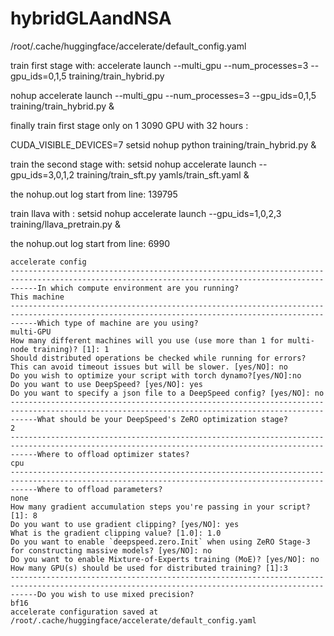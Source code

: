 # hybridGLAandNSA
/root/.cache/huggingface/accelerate/default_config.yaml

train first stage with: accelerate launch --multi_gpu --num_processes=3 --gpu_ids=0,1,5 training/train_hybrid.py

nohup accelerate launch --multi_gpu --num_processes=3 --gpu_ids=0,1,5 training/train_hybrid.py &

finally train first stage only on 1 3090 GPU with 32 hours :

CUDA_VISIBLE_DEVICES=7 setsid nohup python training/train_hybrid.py &

train the second stage with:
setsid nohup accelerate launch --gpu_ids=3,0,1,2 training/train_sft.py yamls/train_sft.yaml &

the nohup.out log start from line: 139795


train llava with :
setsid nohup accelerate launch --gpu_ids=1,0,2,3 training/llava_pretrain.py &

the nohup.out log start from line: 6990

```
accelerate config                                                                                            
--------------------------------------------------------------------------------------------------------------------------------------------------In which compute environment are you running?                                                                                                     
This machine                                                                                                                                      
--------------------------------------------------------------------------------------------------------------------------------------------------Which type of machine are you using?                                                                                                              
multi-GPU                                                                                                                                         
How many different machines will you use (use more than 1 for multi-node training)? [1]: 1                                                        
Should distributed operations be checked while running for errors? This can avoid timeout issues but will be slower. [yes/NO]: no                 
Do you wish to optimize your script with torch dynamo?[yes/NO]:no                                                                                 
Do you want to use DeepSpeed? [yes/NO]: yes                                                                                                       
Do you want to specify a json file to a DeepSpeed config? [yes/NO]: no                                                                            
--------------------------------------------------------------------------------------------------------------------------------------------------What should be your DeepSpeed's ZeRO optimization stage?                                                                                          
2                                                                                                                                                 
--------------------------------------------------------------------------------------------------------------------------------------------------Where to offload optimizer states?                                                                                                                
cpu                                                                                                                                               
--------------------------------------------------------------------------------------------------------------------------------------------------Where to offload parameters?                                                                                                                      
none                                                                                                                                              
How many gradient accumulation steps you're passing in your script? [1]: 8                                                                        
Do you want to use gradient clipping? [yes/NO]: yes                                                                                               
What is the gradient clipping value? [1.0]: 1.0                                                                                                   
Do you want to enable `deepspeed.zero.Init` when using ZeRO Stage-3 for constructing massive models? [yes/NO]: no
Do you want to enable Mixture-of-Experts training (MoE)? [yes/NO]: no
How many GPU(s) should be used for distributed training? [1]:3
--------------------------------------------------------------------------------------------------------------------------------------------------Do you wish to use mixed precision?
bf16                                                                                                                                              
accelerate configuration saved at /root/.cache/huggingface/accelerate/default_config.yaml
```